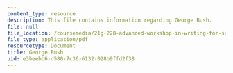 ```yaml
---
content_type: resource
description: This file contains information regarding George Bush.
file: null
file_location: /coursemedia/21g-228-advanced-workshop-in-writing-for-social-sciences-and-architecture-els-spring-2007/e3beebb6d5807c366132028b9ffd2f38_MIT21G.228S07_guidelines.pdf
file_type: application/pdf
resourcetype: Document
title: George Bush
uid: e3beebb6-d580-7c36-6132-028b9ffd2f38
---
```


